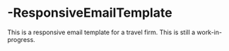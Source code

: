 # -ResponsiveEmailTemplate
This is a responsive email template for a travel firm. This is still a work-in-progress.
